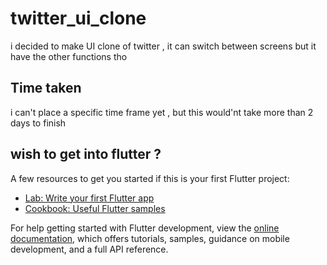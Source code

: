 # twitter_ui_clone

i decided to make  UI  clone of twitter , it can switch between screens but it have the other functions tho

## Time taken

i can't place a specific time frame yet , but this would'nt take more than 2 days to finish

## wish to get into flutter ?

A few resources to get you started if this is your first Flutter project:

- [Lab: Write your first Flutter app](https://docs.flutter.dev/get-started/codelab)
- [Cookbook: Useful Flutter samples](https://docs.flutter.dev/cookbook)

For help getting started with Flutter development, view the
[online documentation](https://docs.flutter.dev/), which offers tutorials,
samples, guidance on mobile development, and a full API reference.
